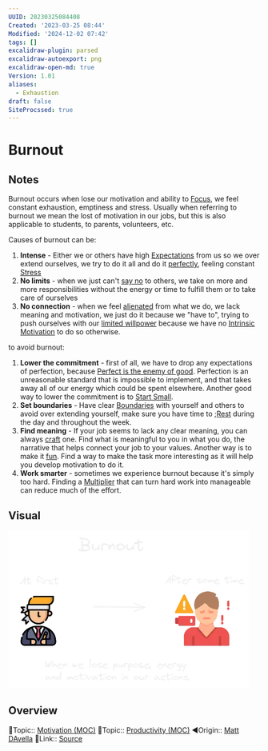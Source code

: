 ```yaml
---
UUID: 20230325084408
Created: '2023-03-25 08:44'
Modified: '2024-12-02 07:42'
tags: []
excalidraw-plugin: parsed
excalidraw-autoexport: png
excalidraw-open-md: true
Version: 1.01
aliases:
  - Exhaustion
draft: false
SiteProcssed: true
---
```


# Burnout

## Notes

Burnout occurs when lose our motivation and ability to [Focus](/notes/focus.md), we feel constant exhaustion, emptiness and stress. Usually when referring to burnout we mean the lost of motivation in our jobs, but this is also applicable to students, to parents, volunteers, etc.

Causes of burnout can be:
1. **Intense** - Either we or others have high [Expectations](/notes/expectations.md) from us so we over extend ourselves, we try to do it all and do it [perfectly](/notes/perfectionism.md), feeling constant [Stress](/notes/stress.md)
2. **No limits** - when we just can't [say no](/notes/saying-no.md) to others, we take on more and more responsibilities without the energy or time to fulfill them or to take care of ourselves
3. **No connection** - when we feel [alienated](/notes/alienation.md) from what we do, we lack meaning and motivation, we just do it because we "have to", trying to push ourselves with our [limited willpower](/notes/willpower-is-limited.md) because we have no [Intrinsic Motivation](/notes/intrinsic-motivation.md) to do so otherwise.

to avoid burnout:
1. **Lower the commitment** - first of all, we have to drop any expectations of perfection, because [Perfect is the enemy of good](/notes/perfect-is-the-enemy-of-good.md). Perfection is an unreasonable standard that is impossible to implement, and that takes away all of our energy which could be spent elsewhere. Another good way to lower the commitment is to [Start Small](/notes/start-small.md).
2. **Set boundaries** - Have clear [Boundaries](/notes/boundaries.md) with yourself and others to avoid over extending yourself, make sure you have time to ;[Rest](/notes/rest.md) during the day and throughout the week.
3. **Find meaning** - If your job seems to lack any clear meaning, you can always [craft](/notes/job-crafting.md) one. Find what is meaningful to you in what you do, the narrative that helps connect your job to your values. Another way is to make it [fun](/notes/gamification.md). Find a way to make the task more interesting as it will help you develop motivation to do it.
4. **Work smarter** - sometimes we experience burnout because it's simply too hard. Finding a [Multiplier](/notes/multiplier.md) that can turn hard work into manageable can reduce much of the effort. 

## Visual

![Burnout.webp](/notes/burnout.webp)

## Overview
🔼Topic:: [Motivation (MOC)](/mocs/motivation-moc.md)
🔼Topic:: [Productivity (MOC)](/mocs/productivity-moc.md)
◀Origin:: [Matt DAvella](/notes/matt-davella.md)
🔗Link:: [Source](https://www.youtube.com/watch?v=xY0tJAkukWc&t=639s)

